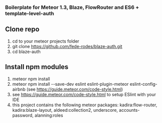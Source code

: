 ### Boilerplate for Meteor 1.3, Blaze, FlowRouter and ES6 + template-level-auth

## Clone repo
1. cd to your meteor projects folder
2. git clone https://github.com/fede-rodes/blaze-auth.git
3. cd blaze-auth

## Install npm modules
1. meteor npm install
2. meteor npm install --save-dev eslint eslint-plugin-meteor
eslint-config-airbnb (see https://guide.meteor.com/code-style.html)
3. see https://guide.meteor.com/code-style.html to setup ESlint with your IDE
4. this project contains the following meteor packages: kadira:flow-router, kadira:blaze-layout, aldeed:collection2, underscore, accounts-password, alanning:roles
